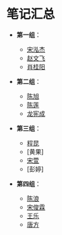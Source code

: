 # 笔记汇总

* **第一组**：
    * [宋泓杰](https://songhhhj.gitee.io/)
    * [赵文飞](http://qqfff.gitee.io/c-language/)
    * [肖桂阳]( http://xasdlanksda.gitee.io/xiao-guiyang)

* **第二组**：
    * [陈旭](https://gitee.com/xaiocjajva/user_code)
    * [陈莲](https://gitee.com/cldajia/learning)
    * [龙宪成](https://gitee.com/hilton-chongqing-hotel-g_0/lxc)

* **第三组**：
    * [程昆](https://gitee.com/clmsck/test/blob/master/ck.html)
    * [黄果]
    * [宋萱](https://gitee.com/ssxuan/pratice)
    * [彭婷]

* **第四组**：
    * [陈浪](https://gitee.com/safgw/note/blob/master/cl.md)
    * [宋俊霖](https://gitee.com/safgw/note/tree/master/sjl)
    * [王乐](https://gitee.com/safgw/note/blob/master/wl.md)
    * [唐方](https://gitee.com/safgw/note/blob/master/%E7%AC%94%E8%AE%B0.md)